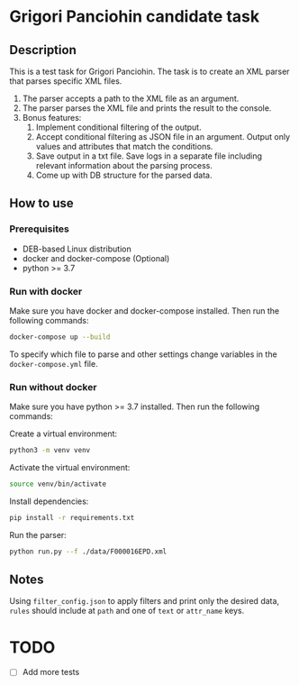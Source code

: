 # Grigori Panciohin candidate task

## Description
This is a test task for Grigori Panciohin. The task is to create an XML parser that parses specific XML files.

1. The parser accepts a path to the XML file as an argument.
2. The parser parses the XML file and prints the result to the console.
3. Bonus features:
   1. Implement conditional filtering of the output.
   2. Accept conditional filtering as JSON file in an argument. Output only values and attributes that match the conditions.
   3. Save output in a txt file. Save logs in a separate file including relevant information about the parsing process.
   4. Come up with DB structure for the parsed data.

## How to use

### Prerequisites
- DEB-based Linux distribution
- docker and docker-compose (Optional)
- python >= 3.7

### Run with docker
Make sure you have docker and docker-compose installed. Then run the following commands:
```bash
docker-compose up --build
```
To specify which file to parse and other settings change variables in the `docker-compose.yml` file.

### Run without docker
Make sure you have python >= 3.7 installed. Then run the following commands:

Create a virtual environment:
```bash
python3 -m venv venv
```
Activate the virtual environment:
```bash
source venv/bin/activate
```
Install dependencies:
```bash
pip install -r requirements.txt
```
Run the parser:
```bash
python run.py --f ./data/F000016EPD.xml
```

## Notes
Using `filter_config.json` to apply filters and print only the desired data,
`rules` should include at `path` and one of `text` or `attr_name` keys.


# TODO
- [ ] Add more tests
